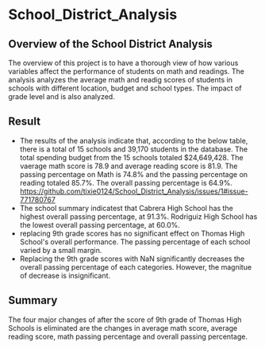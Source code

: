 # School_District_Analysis
## Overview of the School District Analysis
The overview of this project is to have a thorough view of how various variables affect the performance of students on math and readings. The analysis analyzes the average math and readig scores of students in schools with different location, budget and school types. The impact of grade level and is also analyzed.
## Result
* The results of the analysis indicate that, according to the below table, there is a total of 15 schools and 39,170 students in the database. The total spending budget from the 15 schools totaled $24,649,428. The vaerage math score is 78.9 and average reading score is 81.9. The passing percentage on Math is 74.8% and the passing percentage on reading totaled 85.7%. The overall passing percentage is 64.9%.
https://github.com/tixie0124/School_District_Analysis/issues/1#issue-771780767
* The school summary indicatest that Cabrera High School has the highest overall passing percentage, at 91.3%. Rodriguiz High School has the lowest overall passing percentage, at 60.0%. 
* replacing 9th grade scores has no significant effect on Thomas High School's overall performance. The passing percentage of each school varied by a small margin.
* Replacing the 9th grade scores with NaN significantly decreases the overall passing percentage of each categories. However, the magnitue of decrease is insignificant.
## Summary
The four major changes of after the score of 9th grade of Thomas High Schools is eliminated are the changes in average math score, average reading score, math passing percentage and overall passing percentage.
